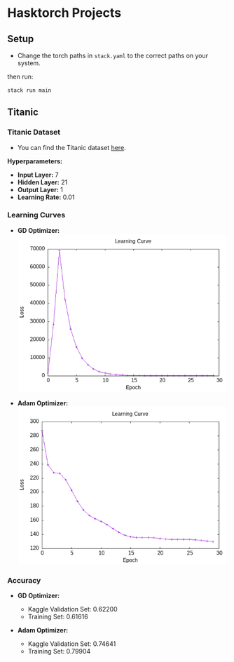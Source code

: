 # Hasktorch Projects

## Setup
- Change the torch paths in `stack.yaml` to the correct paths on your system.

then run:
```bash
stack run main
```

## Titanic

### Titanic Dataset
- You can find the Titanic dataset [here](https://www.kaggle.com/c/titanic/data).

**Hyperparameters:**
- **Input Layer:** 7
- **Hidden Layer:** 21
- **Output Layer:** 1
- **Learning Rate:** 0.01

### Learning Curves
- **GD Optimizer:**
  ![Titanic Learning Curve with GD Optimizer](/app/titanic-mlp/curves/graph-titanic-mse210.8436_GD.png)

- **Adam Optimizer:**
  ![Titanic Learning Curve with Adam Optimizer](/app/titanic-mlp/curves/graph-titanic-mse129.70596_Adam.png)

### Accuracy
- **GD Optimizer:**
  - Kaggle Validation Set: 0.62200
  - Training Set: 0.61616

- **Adam Optimizer:**
  - Kaggle Validation Set: 0.74641
  - Training Set: 0.79904



